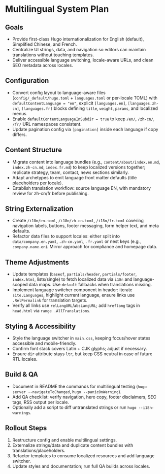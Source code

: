 # Multilingual System Plan

## Goals
- Provide first-class Hugo internationalization for English (default), Simplified Chinese, and French.
- Centralize UI strings, data, and navigation so editors can maintain translations without touching templates.
- Deliver accessible language switching, locale-aware URLs, and clean SEO metadata across locales.

## Configuration
- Convert config layout to language-aware files (`config/_default/hugo.toml` + `languages.toml` or per-locale TOML) with `defaultContentLanguage = "en"`, explicit `[languages.en]`, `[languages.zh-cn]`, `[languages.fr]` blocks defining `title`, `weight`, `params`, and localized menus.
- Enable `defaultContentLanguageInSubdir = true` to keep `/en/`, `/zh-cn/`, `/fr/` URL namespaces consistent.
- Update pagination config via `[pagination]` inside each language if copy differs.

## Content Structure
- Migrate content into language bundles (e.g., `content/about/index.en.md`, `index.zh-cn.md`, `index.fr.md`) to keep localized versions together; replicate strategy, team, contact, news sections similarly.
- Adapt archetypes to emit language front matter defaults (title placeholders per locale).
- Establish translation workflow: source language EN, with mandatory review for zh-cn/fr before publishing.

## String Externalization
- Create `/i18n/en.toml`, `/i18n/zh-cn.toml`, `/i18n/fr.toml` covering navigation labels, buttons, footer messaging, form helper text, and meta defaults.
- Refactor data files to support locales: either split into `data/company.en.yaml`, `.zh-cn.yaml`, `.fr.yaml` or nest keys (e.g., `company.name.en`). Mirror approach for compliance and homepage data.

## Theme Adjustments
- Update templates (`baseof`, `partials/header`, `partials/footer`, `index.html`, lists/single) to fetch localized data via `i18n` and language-scoped data maps. Use `default` fallbacks when translations missing.
- Implement language switcher component in header: iterate `site.Languages`, highlight current language, ensure links use `.RelPermalink` for translation targets.
- Verify all links use `relLangURL`/`absLangURL`; add `hreflang` tags in `head.html` via `range .AllTranslations`.

## Styling & Accessibility
- Style the language switcher in `main.css`, keeping focus/hover states accessible and mobile-friendly.
- Confirm font stack covers Latin + CJK glyphs; adjust if necessary.
- Ensure `dir` attribute stays `ltr`, but keep CSS neutral in case of future RTL locales.

## Build & QA
- Document in README the commands for multilingual testing (`hugo server --navigateToChanged`, `hugo --panicOnWarning`).
- Add QA checklist: verify navigation, hero copy, footer disclaimers, SEO tags, RSS output per locale.
- Optionally add a script to diff untranslated strings or run `hugo --i18n-warnings`.

## Rollout Steps
1. Restructure config and enable multilingual settings.
2. Externalize strings/data and duplicate content bundles with translations/placeholders.
3. Refactor templates to consume localized resources and add language switcher.
4. Update styles and documentation; run full QA builds across locales.
